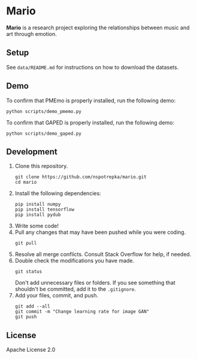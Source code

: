 # Mario

**Mario** is a research project exploring the relationships between music and
art through emotion.

## Setup

See `data/README.md` for instructions on how to download the datasets.

## Demo

To confirm that PMEmo is properly installed, run the following demo:
```
python scripts/demo_pmemo.py
```

To confirm that GAPED is properly installed, run the following demo:
```
python scripts/demo_gaped.py
```

## Development

1. Clone this repository.
    ```
    git clone https://github.com/nspotrepka/mario.git
    cd mario
    ```
2. Install the following dependencies:
    ```
    pip install numpy
    pip install tensorflow
    pip install pydub
    ```
3. Write some code!
4. Pull any changes that may have been pushed while you were coding.
    ```
    git pull
    ```
5. Resolve all merge conflicts. Consult Stack Overflow for help, if needed.
6. Double check the modifications you have made.
    ```
    git status
    ```
    Don't add unnecessary files or folders. If you see something that shouldn't
    be committed, add it to the `.gitignore`.
7. Add your files, commit, and push.
    ```
    git add --all
    git commit -m "Change learning rate for image GAN"
    git push
    ```

## License

Apache License 2.0
